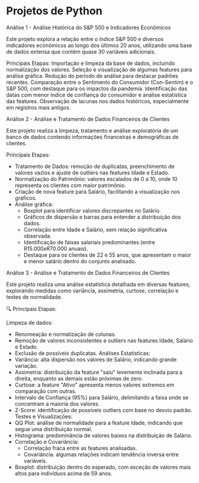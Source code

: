 
# Projetos de Python


Análise 1 - Análise Histórica do S&P 500 e Indicadores Econômicos

Este projeto explora a relação entre o índice S&P 500 e diversos indicadores econômicos ao longo dos últimos 20 anos, utilizando uma base de dados extensa que contém quase 30 variáveis adicionais.

Principais Etapas:
Importação e limpeza da base de dados, incluindo normalização dos valores.
Seleção e visualização de algumas features para análise gráfica.
Redução do período de análise para destacar padrões recentes.
Comparação entre o Sentimento do Consumidor (Con-Sentim) e o S&P 500, com destaque para os impactos da pandemia.
Identificação das datas com menor índice de confiança do consumidor e análise estatística das features.
Observação de lacunas nos dados históricos, especialmente em registros mais antigos.




Análise 2 - Análise e Tratamento de Dados Financeiros de Clientes

Este projeto realiza a limpeza, tratamento e análise exploratória de um banco de dados contendo informações financeiras e demográficas de clientes.

Principais Etapas:

- Tratamento de Dados: remoção de duplicatas, preenchimento de valores vazios e ajuste de outliers nas features Idade e Estado.
- Normalização do Patrimônio: valores escalados de 0 a 10, onde 10 representa os clientes com maior patrimônio.
- Criação de nova feature para Salário, facilitando a visualização nos gráficos.
- Análise gráfica:
	- Boxplot para identificar valores discrepantes no Salário.
	- Gráficos de dispersão e barras para entender a distribuição dos dados.
	- Correlação entre Idade e Salário, sem relação significativa observada.
	- Identificação de faixas salariais predominantes (entre R$15.000 e R$70.000 anuais).
	- Destaque para os clientes de 22 e 55 anos, que apresentam o maior e menor salário dentro do conjunto analisado.





Análise 3 - Análise e Tratamento de Dados Financeiros de Clientes

Este projeto realiza uma análise estatística detalhada em diversas features, explorando medidas como variância, assimetria, curtose, correlação e testes de normalidade.

🔍 Principais Etapas:

Limpeza de dados:
- Renomeação e normalização de colunas.
- Remoção de valores inconsistentes e outliers nas features Idade, Salário e Estado.
- Exclusão de possíveis duplicatas.
Análises Estatísticas:
- Variância: alta dispersão nos valores de Salário, indicando grande variação.
- Assimetria: distribuição da feature "saiu" levemente inclinada para a direita, enquanto as demais estão próximas de zero.
- Curtose: a feature "Ativo" apresenta menos valores extremos em comparação com outras.
- Intervalo de Confiança (95%) para Salário, delimitando a faixa onde se concentram a maioria dos valores.
- Z-Score: identificação de possíveis outliers com base no desvio padrão.
Testes e Visualizações:
- QQ Plot: análise de normalidade para a feature Idade, indicando que segue uma distribuição normal.
- Histograma: predominância de valores baixos na distribuição de Salário.
- Correlação e Covariância:
    - Correlação fraca entre as features analisadas.
    - Covariância: algumas relações indicam tendência inversa entre variáveis.
- Boxplot: distribuição dentro do esperado, com exceção de valores mais altos para indivíduos acima de 59 anos.